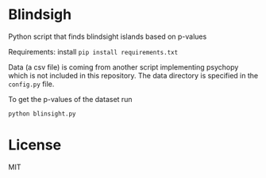 # Blindsigh

Python script that finds blindsight islands based on p-values   

Requirements: install `pip install requirements.txt`

Data (a csv file) is coming from another script implementing psychopy which is not included in this repository. The data directory is specified in the `config.py` file. 

To get the p-values of the dataset run

	python blinsight.py


# License

MIT